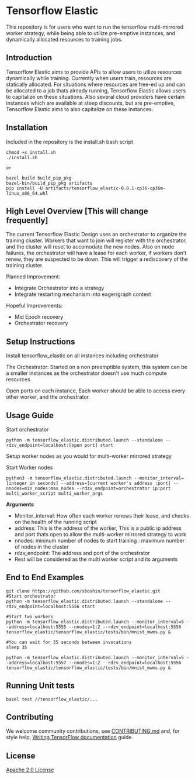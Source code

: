 # Tensorflow Elastic
This repository is for users who want to run the tensorflow multi-mirrored worker strategy, while being able to utilize pre-emptive instances, and dynamically allocated resources to training jobs. 

## Introduction

Tensorflow Elastic aims to provide APIs to allow users to utlize resources dynamically while training. Currently when users train, resources are statically allocated. For situations where resources are free-ed up and can be allocated to a job thats already running, Tensorflow Elastic allows users to capitalize on these situations. Also several cloud providers have certain instances which are available at steep discounts, but are pre-emptive, Tensorflow Elastic aims to also capitalize on these instances.

## Installation

Included in the repository is the install.sh bash script
```
chmod +x install.sh
./install.sh

or

bazel build build_pip_pkg
bazel-bin/build_pip_pkg artifacts
pip install -U artifacts/tensorflow_elastic-0.0.1-cp36-cp36m-linux_x86_64.whl
```

## High Level Overview [This will change frequently]

The current Tensorflow Elastic Design uses an orchestrator to organize the training cluster. Workers that want to join will register with the orchestrator, and the cluster will reset to accomodate the new nodes. Also on node failures, the orchestrator will have a lease for each worker, if workers don't renew, they are suspected to be down. This will trigger a rediscovery of the training cluster.

Planned Improvement: 
* Integrate Orchestrator into a strategy
* Integrate restarting mechanism into eager/graph context

Hopeful Improvements:
* Mid Epoch recovery
* Orchestrator recovery

## Setup Instructions

Install tensorflow_elastic on all instances including orchestrator

The Orchestrator: Started on a non preemptible system, this system can be a smaller instances as the orchestrator doesn't use much compute resources

Open ports on each instance, Each worker should be able to access every other worker, and the orchestrator.

## Usage Guide

Start orchestrator
```
python -m tensorflow_elastic.distributed.launch --standalone --rdzv_endpoint=localhost:[open port] start
```
Setup worker nodes as you would for multi-worker mirrored strategy

Start Worker nodes
```
python3 -m tensorflow_elastic.distributed.launch --monitor_interval=[integer in seconds] --address=[current worker's address :port] --nnodes=min_nodes:max_nodes --rdzv_endpoint=orchestrator ip:port multi_worker_script multi_worker_args
```
**Arguments**

* Monitor_interval: How often each worker renews their lease, and checks on the health of the running script
* address: This is the address of the worker, This is a public ip address and port thats open to allow the multi-worker mirrored strategy to work 
* nnodes: mininum number of nodes to start training : maximum number of nodes in the cluster
* rdzv_endpoint: The address and port of the orchestrator
* Rest will be considered as the multi worker script and its arguments

## End to End Examples
```
git clone https://github.com/sboshin/tensorflow_elastic.git
#Start orchestrator
python -m tensorflow_elastic.distributed.launch --standalone --rdzv_endpoint=localhost:5556 start

#Start two workers
python -m tensorflow_elastic.distributed.launch --monitor_interval=5 --address=localhost:5555 --nnodes=1:2 --rdzv_endpoint=localhost:5556 tensorflow_elastic/tensorflow_elastic/tests/bin/mnist_mwms.py &

#You can wait for 35 seconds between invocations
sleep 35

python -m tensorflow_elastic.distributed.launch --monitor_interval=5 --address=localhost:5557 --nnodes=1:2 --rdzv_endpoint=localhost:5556 tensorflow_elastic/tensorflow_elastic/tests/bin/mnist_mwms.py &
```


## Running Unit tests
```
bazel test //tensorflow_elastic/...
```

## Contributing
We welcome community contributions, see [CONTRIBUTING.md](CONTRIBUTING.md) and, for style help,
[Writing TensorFlow documentation](https://www.tensorflow.org/community/documentation)
guide.

## License
[Apache 2.0 License](LICENSE)

